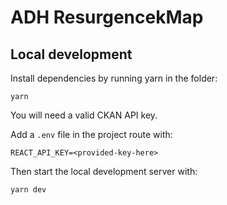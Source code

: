 # ADH ResurgencekMap

## Local development

Install dependencies by running yarn in the folder:

```
yarn
```
You will need a valid CKAN API key.

Add a `.env` file in the project route with:

```
REACT_API_KEY=<provided-key-here>
```

Then start the local development server with:
```
yarn dev
```